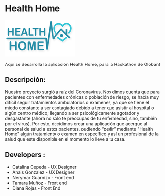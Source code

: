 # Health Home

![Logo](https://github.com/Yu-Koi/Glob-Hack/blob/master/img/logo.png?raw=true)

Aquí se desarrolla la aplicación Health Home, para la Hackathon de Globant

## Descripción:

Nuestro proyecto surgió a raíz del Coronavirus. Nos dimos cuenta que para pacientes con enfermedades crónicas o población de riesgo, se hacía muy difícil seguir tratamientos ambulatorios o exámenes, ya que se tiene el miedo constante a ser contagiado debido a tener que asistir al hospital o algún centro médico; llegando a ser  psicológicamente agotador y desgastante (ahora no solo te preocupas de tu enfermedad, sino, también por el virus). Por esto, decidimos crear una aplicación que acerque al personal de salud a estos pacientes, pudiendo “pedir” mediante "Health Home" algún tratamiento o examen en específico y así un profesional de la salud que este disponible en el momento lo lleve a tu casa.



## Developers :

- Catalina Cepeda - UX Designer
- Anais Gonzalez - UX Designer
- Nerymar Guarnizo - Front end
- Tamara Muñoz - Front end
- Diana Rojas - Front End
